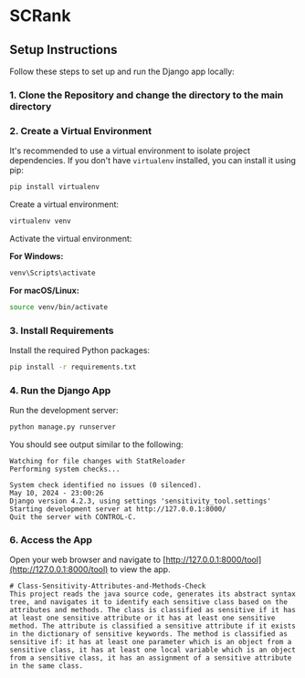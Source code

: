 # SCRank

## Setup Instructions

Follow these steps to set up and run the Django app locally:

### 1. Clone the Repository and change the directory to the main directory 


### 2. Create a Virtual Environment

It's recommended to use a virtual environment to isolate project dependencies. If you don't have `virtualenv` installed, you can install it using pip:

```bash
pip install virtualenv
```

Create a virtual environment:

```bash
virtualenv venv
```

Activate the virtual environment:

**For Windows:**

```bash
venv\Scripts\activate
```

**For macOS/Linux:**

```bash
source venv/bin/activate
```

### 3. Install Requirements

Install the required Python packages:

```bash
pip install -r requirements.txt
```

### 4. Run the Django App

Run the development server:

```bash
python manage.py runserver
```

You should see output similar to the following:

```
Watching for file changes with StatReloader
Performing system checks...

System check identified no issues (0 silenced).
May 10, 2024 - 23:00:26
Django version 4.2.3, using settings 'sensitivity_tool.settings'
Starting development server at http://127.0.0.1:8000/
Quit the server with CONTROL-C.
```


### 6. Access the App

Open your web browser and navigate to [http://127.0.0.1:8000/tool](http://127.0.0.1:8000/tool) to view the app.

```
# Class-Sensitivity-Attributes-and-Methods-Check
This project reads the java source code, generates its abstract syntax tree, and navigates it to identify each sensitive class based on the attributes and methods. The class is classified as sensitive if it has at least one sensitive attribute or it has at least one sensitive method. The attribute is classified a sensitive attribute if it exists in the dictionary of sensitive keywords. The method is classified as sensitive if: it has at least one parameter which is an object from a sensitive class, it has at least one local variable which is an object from a sensitive class, it has an assignment of a sensitive attribute in the same class.
```
